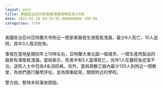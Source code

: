 ```yaml
---
layout: post
title: 美國佐治亞州家禽廠洩漏液態氮至少6死
date: 2021-01-29 04:33:01.000000000 +08:00
categories: rthk
---
```


美國佐治亞州亞特蘭大市附近一間家禽廠發生液態氮洩漏，最少6人死亡，10人送院，其中3人情況危殆。

事發在當地星期四早上10時左右，亞特蘭大東北面一個城市，一間生産肉製品的廠房有液態氮洩漏。當局表示，死者中有5人當場死亡，另外1人在醫院急症室不治，送院人士中包括4名消防員。另外，當局疏散工廠內最少130人到附近一間教堂，為他們進行醫學評估，並為慎重起見，關閉附近的學校。

警方說，暫時未知事故原因。

